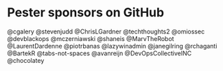 # Pester sponsors on GitHub

@cgalery
@stevenjudd
@ChrisLGardner
@techthoughts2
@omiossec
@devblackops
@mczerniawski
@shaneis
@MarvTheRobot
@LaurentDardenne
@piotrbanas
@lazywinadmin
@janegilring
@rchaganti
@BartekR
@tabs-not-spaces
@avanreijn
@DevOpsCollectiveINC
@chocolatey

